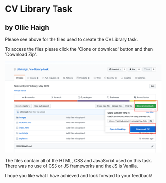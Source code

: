 # CV Library Task
## by Ollie Haigh
Please see above for the files used to create the CV Library task.

To access the files please click the 'Clone or download' button and then 'Download Zip'.

![screenshot](images/readme-img.png)

The files contain all of the HTML, CSS and JavaScript used on this task. There was no use of CSS or JS frameworks and the JS is Vanilla.

I hope you like what I have achieved and look forward to your feedback!